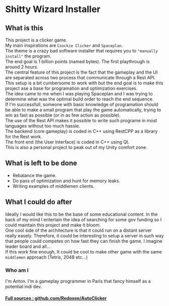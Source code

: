 # Shitty Wizard Installer

## What is this

This project is a clicker game.  
My main inspirations are ```Coockie Clicker``` and ```Spaceplan```.  
The theme is a crazy bad software installer that requires you to ```"manually install"``` the program.  
The end goal is 1 billion points (named bytes). The first playthrough is around 2 hours.  
The central feature of this project is the fact that the gameplay and the UI are separated across two process that communicate through a Rest API.  
This setup is a bit cumbersome to work with but the end goal is to make this project ase a base for programation and optimization exercises.  
The idea came to me when I was playing Spaceplan and I was trying to determine what was the optimal build order to reach the end sequence.  
If I'm successfull, someone with basic knowledge of programation should be able to make a small program that play the game automatically, trying to win as fast as possible (or in as few action as possible).  
The use of the Rest API makes it possible to write such programe in most languages without too much hassle.  
The backend (core gameplay) is coded in C++ using RestCPP as a library for the Rest work.  
The front end (the User Interface) is coded in C++ using Qt.  
This is also a personal project to peak out of my Unity comfort zone.

## What is left to be done

* Rebalance the game.
* Do pass of optimization and hunt for memory leaks.
* Writing examples of middlemen clients.

## What I could do after

Ideally I would like this to be the base of some educational content. In the back of my mind I entertain the idea of searching for some gov funding so I could maintain this project and make it bloom.  
One cool side of the architecture is that it could run on a distant server really easely. Therefore, it could be interesting to setup a server in such way that people could competes on how fast they can finish the game. I imagine leader board and all...  
If this work fine enough, It could be cool to make other game with the same ```middlemen``` approach (Tetris, 2048 etc...)

### Who am I  
I'm Anton. I'm a gameplay programmer in Paris that fancy himself as a potential indi dev.

#### [Full sources : github.com/Redoxee/AutoClicker](https://github.com/Redoxee/AutoClicker)
